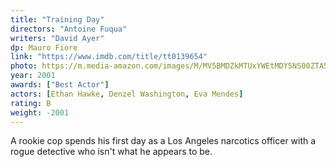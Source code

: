 ```yaml
---
title: "Training Day"
directors: "Antoine Fuqua"
writers: "David Ayer"
dp: Mauro Fiore
link: "https://www.imdb.com/title/tt0139654"
photo: https://m.media-amazon.com/images/M/MV5BMDZkMTUxYWEtMDY5NS00ZTA5LTg3MTItNTlkZWE1YWRjYjMwL2ltYWdlL2ltYWdlXkEyXkFqcGdeQXVyMTQxNzMzNDI@._V1_FMjpg_UX960_.jpg
year: 2001
awards: ["Best Actor"]
actors: [Ethan Hawke, Denzel Washington, Eva Mendes]
rating: B
weight: -2001
---
```

A rookie cop spends his first day as a Los Angeles narcotics officer with a rogue detective who isn't what he appears to be.